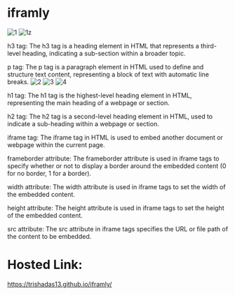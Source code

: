 # iframly
![1](https://github.com/trishaDas13/iframly/assets/126088849/4d58d934-39c6-4ea7-a5fe-4660767a1343)
![1z](https://github.com/trishaDas13/iframly/assets/126088849/0834d081-1f78-4b18-b8f6-77722241c5af)

h3 tag: The h3 tag is a heading element in HTML that represents a third-level heading, indicating a sub-section within a broader topic.

p tag: The p tag is a paragraph element in HTML used to define and structure text content, representing a block of text with automatic line breaks.
![2](https://github.com/trishaDas13/iframly/assets/126088849/822be478-89da-47c3-bf28-a14802b5041c)
![3](https://github.com/trishaDas13/iframly/assets/126088849/2258cbac-c9b5-45f9-a722-2fd9bae38198)
![4](https://github.com/trishaDas13/iframly/assets/126088849/fb4ccd21-9356-446c-b133-0b1725ac7c7e)


h1 tag: The h1 tag is the highest-level heading element in HTML, representing the main heading of a webpage or section.

h2 tag: The h2 tag is a second-level heading element in HTML, used to indicate a sub-heading within a webpage or section.

iframe tag: The iframe tag in HTML is used to embed another document or webpage within the current page.

frameborder attribute: The frameborder attribute is used in iframe tags to specify whether or not to display a border around the embedded content (0 for no border, 1 for a border).

width attribute: The width attribute is used in iframe tags to set the width of the embedded content.

height attribute: The height attribute is used in iframe tags to set the height of the embedded content.

src attribute: The src attribute in iframe tags specifies the URL or file path of the content to be embedded.

<h1>Hosted Link:</h1>

https://trishadas13.github.io/iframly/



